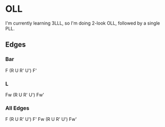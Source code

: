 # OLL
I'm currently learning 3LLL, so I'm doing 2-look OLL, followed by a single PLL.

## Edges
### Bar
<CubePicture scramble="F R' F' U2 R U R' U R2 U2 R' U" />
<Algorithm>F (R U R' U') F'</Algorithm>

### L
<CubePicture scramble="R' F R F' U2 R2 B' R' B R'" />
<Algorithm>Fw (R U R' U') Fw'</Algorithm>

### All Edges
<CubePicture scramble="R U2 R2 F R F' U2 R' F R F'" />
<Algorithm>F (R U R' U') F' Fw (R U R' U') Fw'</Algorithm>
